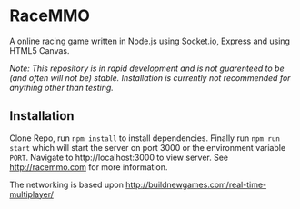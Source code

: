 # RaceMMO
A online racing game written in Node.js using Socket.io, Express and using HTML5 Canvas.

*Note: This repository is in rapid development and is not guarenteed to be (and often will not be) stable. Installation is currently not recommended for anything other than testing.*
## Installation
Clone Repo, run `npm install` to install dependencies. Finally run `npm run start` which will start the server on port 3000 or the environment variable `PORT`.
Navigate to http://localhost:3000 to view server.
See http://racemmo.com for more information.

The networking is based upon http://buildnewgames.com/real-time-multiplayer/
